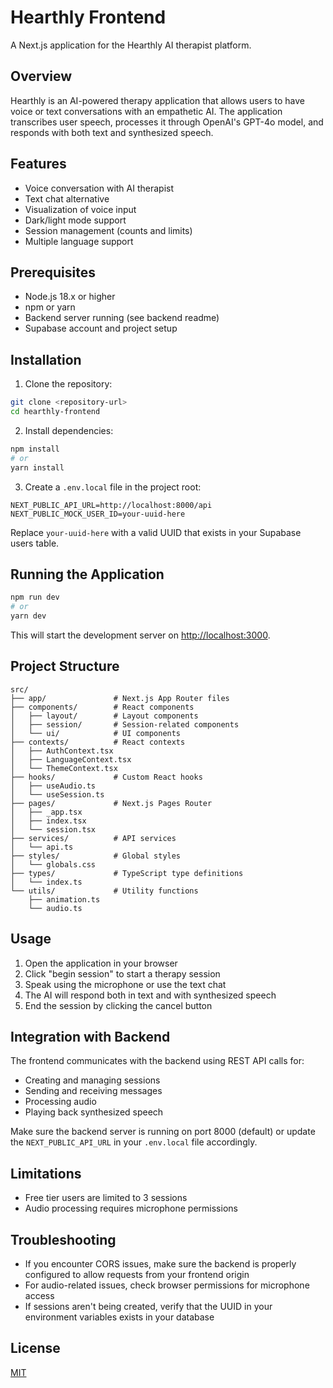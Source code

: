 # Hearthly Frontend

A Next.js application for the Hearthly AI therapist platform.

## Overview

Hearthly is an AI-powered therapy application that allows users to have voice or text conversations with an empathetic AI. The application transcribes user speech, processes it through OpenAI's GPT-4o model, and responds with both text and synthesized speech.

## Features

- Voice conversation with AI therapist
- Text chat alternative
- Visualization of voice input
- Dark/light mode support
- Session management (counts and limits)
- Multiple language support

## Prerequisites

- Node.js 18.x or higher
- npm or yarn
- Backend server running (see backend readme)
- Supabase account and project setup

## Installation

1. Clone the repository:

```bash
git clone <repository-url>
cd hearthly-frontend
```

2. Install dependencies:

```bash
npm install
# or
yarn install
```

3. Create a `.env.local` file in the project root:

```
NEXT_PUBLIC_API_URL=http://localhost:8000/api
NEXT_PUBLIC_MOCK_USER_ID=your-uuid-here
```

Replace `your-uuid-here` with a valid UUID that exists in your Supabase users table.

## Running the Application

```bash
npm run dev
# or
yarn dev
```

This will start the development server on [http://localhost:3000](http://localhost:3000).

## Project Structure

```
src/
├── app/               # Next.js App Router files
├── components/        # React components
│   ├── layout/        # Layout components
│   ├── session/       # Session-related components
│   └── ui/            # UI components
├── contexts/          # React contexts
│   ├── AuthContext.tsx
│   ├── LanguageContext.tsx
│   └── ThemeContext.tsx
├── hooks/             # Custom React hooks
│   ├── useAudio.ts
│   └── useSession.ts
├── pages/             # Next.js Pages Router
│   ├── _app.tsx
│   ├── index.tsx
│   └── session.tsx
├── services/          # API services
│   └── api.ts
├── styles/            # Global styles
│   └── globals.css
├── types/             # TypeScript type definitions
│   └── index.ts
└── utils/             # Utility functions
    ├── animation.ts
    └── audio.ts
```

## Usage

1. Open the application in your browser
2. Click "begin session" to start a therapy session
3. Speak using the microphone or use the text chat
4. The AI will respond both in text and with synthesized speech
5. End the session by clicking the cancel button

## Integration with Backend

The frontend communicates with the backend using REST API calls for:
- Creating and managing sessions
- Sending and receiving messages
- Processing audio
- Playing back synthesized speech

Make sure the backend server is running on port 8000 (default) or update the `NEXT_PUBLIC_API_URL` in your `.env.local` file accordingly.

## Limitations

- Free tier users are limited to 3 sessions
- Audio processing requires microphone permissions

## Troubleshooting

- If you encounter CORS issues, make sure the backend is properly configured to allow requests from your frontend origin
- For audio-related issues, check browser permissions for microphone access
- If sessions aren't being created, verify that the UUID in your environment variables exists in your database

## License

[MIT](LICENSE)
